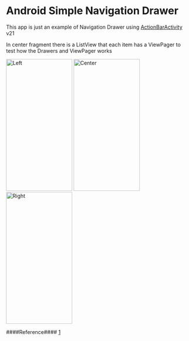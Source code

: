 Android Simple Navigation Drawer
=============

This app is just an example of Navigation Drawer using [ActionBarActivity](https://developer.android.com/reference/android/support/v7/app/ActionBarActivity.html) v21

In center fragment there is a ListView that each item has a ViewPager to test how the Drawers and ViewPager works

<img src="Screenshot_2015-02-03-17-32-07.png" alt="Left" width="180px" height="360px">
<img src="Screenshot_2015-02-03-17-32-13.png" alt="Center" width="180px" height="360px">
<img src="Screenshot_2015-02-03-17-32-19.png" alt="Right" width="180px" height="360px">

####Reference####
[1](http://android-developers.blogspot.com.br/2014/10/appcompat-v21-material-design-for-pre.html)
